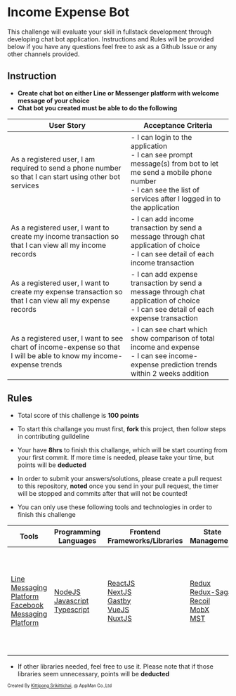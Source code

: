 # Income Expense Bot

This challenge will evaluate your skill in fullstack development through developing chat bot application. Instructions and Rules will be provided below if you have any questions feel free to ask as a Github Issue or any other channels provided.

## Instruction
* <b>Create chat bot on either Line or Messenger platform with welcome message of your choice</b>
* <b>Chat bot you created must be able to do the following</b>

| User Story | Acceptance Criteria |
|---|---|
|As a registered user, I am required to send a phone number so that I can start using other bot services | - I can login to the application <br/> - I can see prompt message(s) from bot to let me send a mobile phone number <br/> - I can see the list of services after I logged in to the application|
|As a registered user, I want to create my income transaction so that I can view all my income records | - I can add income transaction by send a message through chat application of choice <br/> - I can see detail of each income transaction |
|As a registered user, I want to create my expense transaction so that I can view all my expense records | - I can add expense transaction by send a message through chat application of choice <br/> - I can see detail of each expense transaction |
As a registered user, I want to see chart of income-expense so that I will be able to know my income-expense trends  | - I can see chart which show comparison of total income and expense <br/> - I can see income-expense prediction trends within 2 weeks addition |
## Rules
* Total score of this challenge is **100 points**

* To start this challange you must first, **fork** this project, then follow steps in contributing guildeline 

* Your have **8hrs** to finish this challange, which will be start counting from your first commit. If more time is needed, please take your time, but points will be **deducted**

* In order to submit your answers/solutions, please create a pull request to this repository, 
**noted** once you send in your pull request, the timer will be stopped and commits after that will not be counted!

* You can only use these following tools and technologies in order to finish this challenge

|Tools|Programming Languages|Frontend Frameworks/Libraries|State Management|Backend Framework/Libraries|Database|Others|
|---|---|---|---|---|---|---|
|[Line Messaging Platform](https://developers.line.biz/en/)<br/>[Facebook Messaging Platform](https://developers.facebook.com/docs/messenger-platform/)| [NodeJS](https://nodejs.org/en/)<br/>[Javascript](https://www.javascript.com/)<br/>[Typescript](https://www.typescriptlang.org/)|[ReactJS](https://reactjs.org/)</br>[NextJS](https://nextjs.org/)<br/>[Gastby](https://www.gatsbyjs.com/)<br/>[VueJS](https://vuejs.org/)<br/>[NuxtJS](https://nuxtjs.org/)|[Redux](https://redux.js.org/)<br/>[Redux-Saga](https://redux-saga.js.org/)<br/>[Recoil](https://recoiljs.org/)<br/>[MobX](https://mobx.js.org/README.html)<br/>[MST](https://mobx-state-tree.js.org/intro/welcome)|[ExpressJS](https://expressjs.com/) (plus any required library expressjs needed eg. body-parser, cors, etc.)<br/>[Strapi](https://strapi.io/)|[MairaDB](https://mariadb.org/)<br/>[PostgreSQL](https://www.postgresql.org/)<br/>[MongoDB](https://www.mongodb.com/1)<br/>[DynamoDB](https://aws.amazon.com/dynamodb)<br/>[Amazon RDS](https://aws.amazon.com/rds/)<br/>[Firebase Cloud Firestore](https://firebase.google.com/docs/firestore)<br/>[Firebase Realtime Database](https://firebase.google.com/docs/database)|[Line Bot SDK](https://www.npmjs.com/package/@line/bot-sdk)<br/>[Lodash](https://lodash.com/)<br>[Rambda](https://ramdajs.com/)<br/>[ChartJS](https://www.chartjs.org/)<br/>[Axios](https://github.com/axios/axios)<br/>[Apollo GraphQL](https://www.apollographql.com/)|

* If other libraries needed, feel free to use it. Please note that if those libraries seem unnecessary, points will be **deducted**


<sub><sub>Created By [Kittipong Srikittichai](github.com/Deathsy), @ AppMan Co.,Ltd</sub></sub>